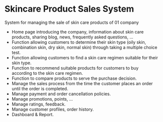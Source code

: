 # Skincare Product Sales System
System for managing the sale of skin care products of 01 company
- Home page introducing the company, information about skin care products, sharing blog, news, frequently asked questions, ...
- Function allowing customers to determine their skin type (oily skin, combination skin, dry skin, normal skin) through taking a multiple choice test.
- Function allowing customers to find a skin care regimen suitable for their skin type.
- Function to recommend suitable products for customers to buy according to the skin care regimen.
- Function to compare products to serve the purchase decision.
- Manage the sales process from the time the customer places an order until the order is completed.
- Manage payment and order cancellation policies.
- Manage promotions, points, ...
- Manage ratings, feedback.
- Manage customer profiles, order history.
- Dashboard & Report.

